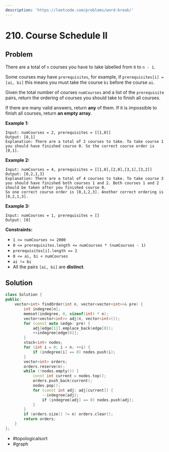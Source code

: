 ```yaml
---
description: 'https://leetcode.com/problems/word-break/'
---
```


# 210. Course Schedule II

## Problem

There are a total of `n` courses you have to take labelled from `0` to `n - 1`.

Some courses may have `prerequisites`, for example, if `prerequisites[i] = [ai, bi]` this means you must take the course `bi` before the course `ai`.

Given the total number of courses `numCourses` and a list of the `prerequisite` pairs, return the ordering of courses you should take to finish all courses.

If there are many valid answers, return **any** of them. If it is impossible to finish all courses, return **an empty array**.

**Example 1:**

```text
Input: numCourses = 2, prerequisites = [[1,0]]
Output: [0,1]
Explanation: There are a total of 2 courses to take. To take course 1 you should have finished course 0. So the correct course order is [0,1].
```

**Example 2:**

```text
Input: numCourses = 4, prerequisites = [[1,0],[2,0],[3,1],[3,2]]
Output: [0,2,1,3]
Explanation: There are a total of 4 courses to take. To take course 3 you should have finished both courses 1 and 2. Both courses 1 and 2 should be taken after you finished course 0.
So one correct course order is [0,1,2,3]. Another correct ordering is [0,2,1,3].
```

**Example 3:**

```text
Input: numCourses = 1, prerequisites = []
Output: [0]
```

**Constraints:**

* `1 <= numCourses <= 2000`
* `0 <= prerequisites.length <= numCourses * (numCourses - 1)`
* `prerequisites[i].length == 2`
* `0 <= ai, bi < numCourses`
* `ai != bi`
* All the pairs `[ai, bi]` are **distinct**.

## Solution

```cpp
class Solution {
public:
    vector<int> findOrder(int n, vector<vector<int>>& pre) {
        int indegree[n];
        memset(indegree, 0, sizeof(int) * n);
        vector<vector<int>> adj(n, vector<int>());
        for (const auto &edge: pre) {
            adj[edge[1]].emplace_back(edge[0]);
            ++indegree[edge[0]];
        }
        stack<int> nodes;
        for (int i = 0; i < n; ++i) {
            if (indegree[i] == 0) nodes.push(i);
        }
        vector<int> orders;
        orders.reserve(n);
        while (!nodes.empty()) {
            const int current = nodes.top();
            orders.push_back(current);
            nodes.pop();
            for (const int adj: adj[current]) {
                --indegree[adj];
                if (indegree[adj] == 0) nodes.push(adj);
            }
        }
        if (orders.size() != n) orders.clear();
        return orders;
    }
};
```

* \#topologicalsort
* \#graph

